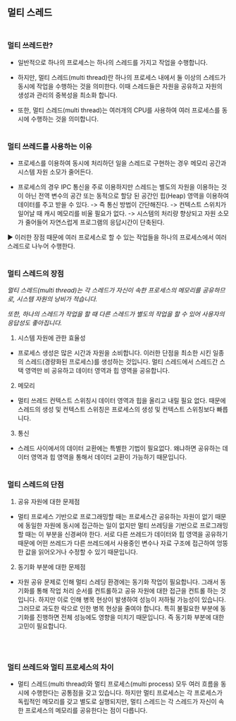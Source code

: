 
## 멀티 스레드<br/><br/>

### 멀티 쓰레드란?

- 일반적으로 하나의 프로세스는 하나의 스레드를 가지고 작업을 수행합니다.

- 하지만, 멀티 스레드(multi thread)란 하나의 프로세스 내에서 둘 이상의 스레드가 동시에 작업을 수행하는 것을 의미한다. 이때 스레드들은 자원을 공유하고 자원의 생성과 관리의 중복성을 최소화 합니다.

- 또한, 멀티 스레드(multi thread)는 여러개의 CPU를 사용하여 여러 프로세스를 동시에 수행하는 것을 의미합니다.<br/><br/>

### 멀티 쓰레드를 사용하는 이유

- 프로세스를 이용하여 동시에 처리하던 일을 스레드로 구현하는 경우 메모리 공간과 시스템 자원 소모가 줄어든다. 

- 프로세스의 경우 IPC 통신을 주로 이용하지만 스레드는 별도의 자원을 이용하는 것이 아닌 전역 변수의 공간 또는 동적으로 할당 된 공간인 힙(Heap) 영역을 이용하여 데이터를 주고 받을 수 있다. 
-> 즉 통신 방법이 간단해진다.
-> 컨텍스트 스위치가 일어날 때 캐시 메모리를 비울 필요가 없다.
-> 시스템의 처리량 향상되고 자원 소모가 줄어들어 자연스럽게 프로그램의 응답시간이 단축된다.

▶︎ 이러한 장점 때문에 여러 프로세스로 할 수 있는 작업들을 하나의 프로세스에서 여러 스레드로 나누어 수행한다.<br/><br/>


### 멀티 스레드의 장점

_멀티 스레드(multi thread)는 각 스레드가 자신이 속한 프로세스의 메모리를 공유하므로, 시스템 자원의 낭비가 적습니다._

_또한, 하나의 스레드가 작업을 할 때 다른 스레드가 별도의 작업을 할 수 있어 사용자의 응답성도 좋아집니다._

1. 시스템 자원에 관한 효율성  
- 프로세스 생성은 많은 시간과 자원을 소비합니다. 이러한 단점을 최소한 시킨 일종의 스레드(경량화된 프로세스)를 생성하는 것입니다. 
멀티 스레드에서 스레드간 스택 영역만 비 공유하고 데이터 영역과 힙 영역을 공유합니다. 

2. 메모리
- 멀티 쓰레드 컨텍스트 스위칭시 데이터 영역과 힙을 올리고 내릴 필요 없다. 때문에 스레드의 생성 및 컨텍스트 스위칭은 프로세스의 생성 및 컨텍스트 스위칭보다 빠릅니다.

3. 통신
- 스레드 사이에서의 데이터 교환에는 특별한 기법이 필요없다. 왜냐하면 공유하는 데이터 영역과 힙 영역을 통해서 데이터 교환이 가능하기 때문입니다.<br/><br/>

### 멀티 스레드의 단점

1. 공유 자원에 대한 문제점  

- 멀티 프로세스 기반으로 프로그래밍할 때는 프로세스간 공유하는 자원이 없기 때문에 동일한 자원에 동시에 접근하는 일이 없지만 멀티 쓰레딩을 기반으로 프로그래밍 할 때는 이 부분을 신경써야 한다. 서로 다른 쓰레드가 데이터와 힙 영역을 공유하기 때문에 어떤 쓰레드가 다른 쓰레드에서 사용중인 변수나 자료 구조에 접근하여 엉뚱한 값을 읽어오거나 수정할 수 있기 때문입니다.

2. 동기화 부분에 대한 문제점  

- 자원 공유 문제로 인해 멀티 스레딩 환경에는 동기화 작업이 필요합니다. 그래서 동기화를 통해 작업 처리 순서를 컨트롤하고 공유 자원에 대한 접근을 컨트롤 하는 것입니다. 하지만 이로 인해 병목 현상이 발생하여 성능이 저하될 가능성이 있습니다. 그러므로 과도한 락으로 인한 병목 현상을 줄여야 합니다. 특히 불필요한 부분에 동기화를 진행하면 전체 성능에도 영향을 미치기 때문입니다. 즉 동기화 부분에 대한 고민이 필요합니다.

<br/><br/>


### 멀티 쓰레드와 멀티 프로세스의 차이

- 멀티 스레드(multi thread)와 멀티 프로세스(multi process) 모두 여러 흐름을 동시에 수행한다는 공통점을 갖고 있습니다. 하지만 멀티 프로세스는 각 프로세스가 독립적인 메모리를 갖고 별도로 실행되지만, 멀티 스레드는 각 스레드가 자신이 속한 프로세스의 메모리를 공유한다는 점이 다릅니다.
